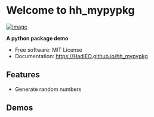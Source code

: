 # Welcome to hh_mypypkg


[![image](https://img.shields.io/pypi/v/hh_mypypkg.svg)](https://pypi.python.org/pypi/hh_mypypkg)


**A python package demo**


-   Free software: MIT License
-   Documentation: <https://HadiEO.github.io/hh_mypypkg>
    

## Features

-   Generate random numbers


## Demos

